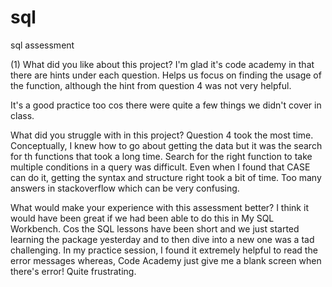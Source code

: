# sql
sql assessment

(1) What did you like about this project?
I'm glad it's code academy in that there are hints under each question. Helps us focus on finding the usage of the function, although the hint from question 4 was not very helpful.

It's a good practice too cos there were quite a few things we didn't cover in class.


What did you struggle with in this project?
Question 4 took the most time. Conceptually, I knew how to go about getting the data but it was the search for th functions that took a long time. Search for the right function to take multiple conditions in a query was difficult. Even when I found that CASE can do it, getting the syntax and structure right took a bit of time. Too many answers in stackoverflow which can be very confusing.


What would make your experience with this assessment better?
I think it would have been great if we had been able to do this in My SQL Workbench. Cos the SQL lessons have been short and we just started learning the package yesterday and to then dive into a new one was a tad challenging. In my practice session, I found it extremely helpful to read the error messages whereas, Code Academy just give me a blank screen when there's error! Quite frustrating.



